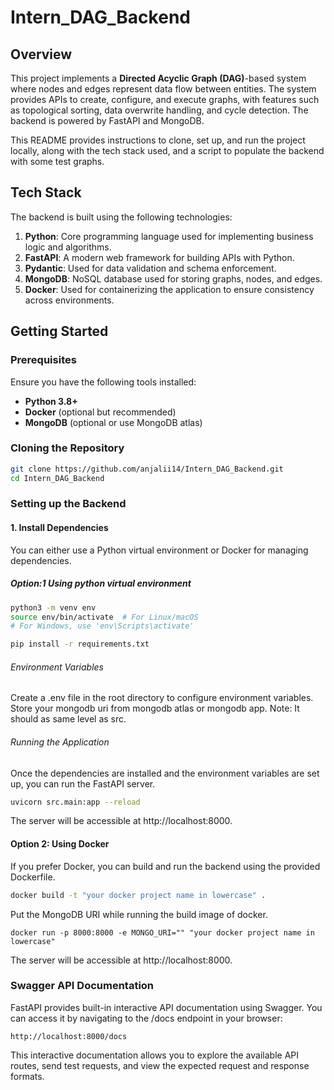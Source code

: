 # Intern_DAG_Backend

## Overview

This project implements a **Directed Acyclic Graph (DAG)**-based system where nodes and edges represent data flow between entities. The system provides APIs to create, configure, and execute graphs, with features such as topological sorting, data overwrite handling, and cycle detection. The backend is powered by FastAPI and MongoDB.

This README provides instructions to clone, set up, and run the project locally, along with the tech stack used, and a script to populate the backend with some test graphs.

## Tech Stack

The backend is built using the following technologies:

1. **Python**: Core programming language used for implementing business logic and algorithms.
2. **FastAPI**: A modern web framework for building APIs with Python.
3. **Pydantic**: Used for data validation and schema enforcement.
4. **MongoDB**: NoSQL database used for storing graphs, nodes, and edges.
5. **Docker**: Used for containerizing the application to ensure consistency across environments.

## Getting Started

### Prerequisites

Ensure you have the following tools installed:

- **Python 3.8+**
- **Docker** (optional but recommended)
- **MongoDB** (optional or use MongoDB atlas)

### Cloning the Repository

```bash
git clone https://github.com/anjalii14/Intern_DAG_Backend.git
cd Intern_DAG_Backend
```

### Setting up the Backend

#### 1. Install Dependencies
You can either use a Python virtual environment or Docker for managing dependencies.

##### Option:1 Using python virtual environment
```bash
python3 -m venv env
source env/bin/activate  # For Linux/macOS
# For Windows, use 'env\Scripts\activate'

pip install -r requirements.txt
```
###### Environment Variables
Create a .env file in the root directory to configure environment variables. Store your mongodb uri from mongodb atlas or mongodb app.
Note: It should as same level as src.

###### Running the Application
Once the dependencies are installed and the environment variables are set up, you can run the FastAPI server.
```bash
uvicorn src.main:app --reload
```
The server will be accessible at http://localhost:8000.

#### Option 2: Using Docker
If you prefer Docker, you can build and run the backend using the provided Dockerfile.

```bash
docker build -t "your docker project name in lowercase" .
```
Put the MongoDB URI while running the build image of docker.

```
docker run -p 8000:8000 -e MONGO_URI="" "your docker project name in lowercase"
```
The server will be accessible at http://localhost:8000.

### Swagger API Documentation
FastAPI provides built-in interactive API documentation using Swagger. You can access it by navigating to the /docs endpoint in your browser:
```
http://localhost:8000/docs
```
This interactive documentation allows you to explore the available API routes, send test requests, and view the expected request and response formats.






